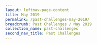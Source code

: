 ```yaml
---
layout: leftnav-page-content
title: May 2019
permalink: /past-challenges-may-2019/
breadcrumb: Past Challenges / May 2019
collection_name: past-challenges
second_nav_title: Past Challenges
---
```

